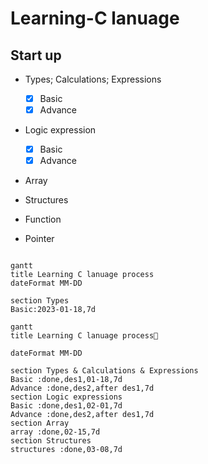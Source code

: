 # Learning-C lanuage
## Start up

- Types; Calculations; Expressions
  - [x] Basic
  - [X] Advance

- Logic expression
  - [x] Basic
  - [x] Advance 

- Array

- Structures

- Function

- Pointer

```

gantt
title Learning C lanuage process
dateFormat MM-DD

section Types
Basic:2023-01-18,7d

```
```mermaid
gantt
title Learning C lanuage process🌰

dateFormat MM-DD

section Types & Calculations & Expressions
Basic :done,des1,01-18,7d
Advance :done,des2,after des1,7d
section Logic expressions
Basic :done,des1,02-01,7d
Advance :done,des2,after des1,7d
section Array
array :done,02-15,7d
section Structures
structures :done,03-08,7d

```
